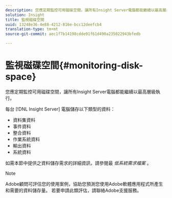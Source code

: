 ```yaml
---
description: 您應定期監控可用磁碟空間，讓所有Insight Server電腦都能繼續以最高層級執行。
solution: Insight
title: 監視磁碟空間
uuid: 13248e36-4e88-4212-816e-bcc12deefcb4
translation-type: tm+mt
source-git-commit: aec1f7b14198cdde91f61d490a235022943bfedb

---
```



# 監視磁碟空間{#monitoring-disk-space}

您應定期監控可用磁碟空間，讓所有Insight Server電腦都能繼續以最高層級執行。

每台 [!DNL Insight Server] 電腦儲存以下類型的資料：

* 資料集資料
* 事件資料
* 整合資料
* 作業系統資料
* 輸出資料
* 系統資料

如需本節中提供之資料儲存需求的詳細資訊，請參閱最 *低系統需求檔案* 。

>[!NOTE]
>
>Adobe顧問可評估您的使用案例，協助您預測您使用Adobe軟體應用程式所產生和需要的資料儲存量。 若要申請此類評估，請聯絡Adobe支援服務。

